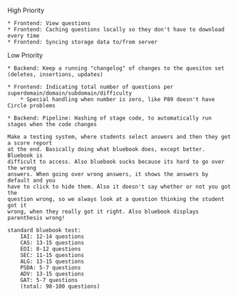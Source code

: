 High Priority

    * Frontend: View questions
    * Frontend: Caching questions locally so they don't have to download every time
    * Frontend: Syncing storage data to/from server

Low Priority

    * Backend: Keep a running "changelog" of changes to the quesiton set (deletes, insertions, updates)

    * Frontend: Indicating total number of questions per superdomain/domain/subdomain/difficulty
        * Special handling when number is zero, like P89 doesn't have Circle problems

    * Backend: Pipeline: Hashing of stage code, to automatically run stages when the code changes

    Make a testing system, where students select answers and then they get a score report
    at the end. Basically doing what bluebook does, except better. Bluebook is
    difficult to access. Also bluebook sucks because its hard to go over the wrong
    answers. When going over wrong answers, it shows the answers by default and you
    have to click to hide them. Also it doesn't say whether or not you got the
    question wrong, so we always look at a question thinking the student got it
    wrong, when they really got it right. Also bluebook displays parenthesis wrong!

    standard bluebook test:
        IAI: 12-14 questions
        CAS: 13-15 questions
        EOI: 8-12 questions
        SEC: 11-15 questions
        ALG: 13-15 questions
        PSDA: 5-7 questions
        ADV: 13-15 questions
        GAT: 5-7 questions
        (total: 98-100 questions)
